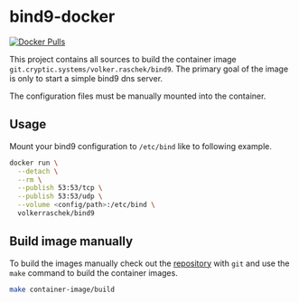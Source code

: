 # bind9-docker

[![Docker Pulls](https://img.shields.io/docker/pulls/volkerraschek/bind9)](https://hub.docker.com/r/volkerraschek/bind9)

This project contains all sources to build the container image
`git.cryptic.systems/volker.raschek/bind9`. The primary goal of the image is only
to start a simple bind9 dns server.

The configuration files must be manually mounted into the container.

## Usage

Mount your bind9 configuration to `/etc/bind` like to following example.

```bash
docker run \
  --detach \
  --rm \
  --publish 53:53/tcp \
  --publish 53:53/udp \
  --volume <config/path>:/etc/bind \
  volkerraschek/bind9
```

## Build image manually

To build the images manually check out the
[repository](https://github.com/volker-raschek/bind9-docker) with `git` and use
the `make` command to build the container images.

```bash
make container-image/build
```
